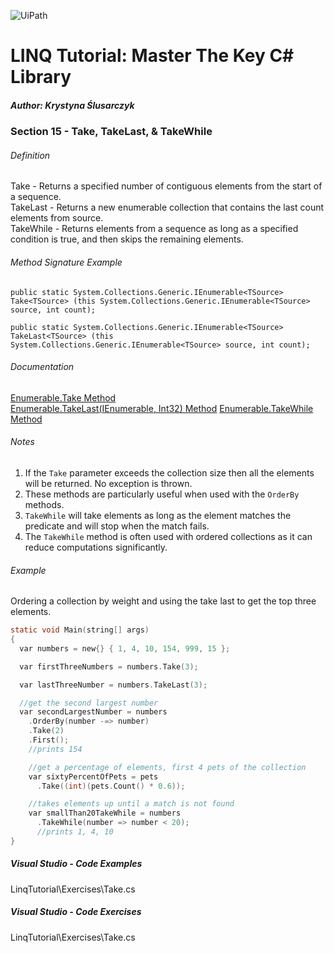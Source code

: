![UiPath](https://shonharsh.github.io/curriculum-vitae/Images/GitHub-Banner-CSharp-02.png)

# LINQ Tutorial: Master The Key C# Library

##### Author: Krystyna Ślusarczyk

### Section 15 - Take, TakeLast, & TakeWhile

###### Definition
Take - Returns a specified number of contiguous elements from the start of a sequence.<br />
TakeLast - Returns a new enumerable collection that contains the last count elements from source.<br />
TakeWhile - Returns elements from a sequence as long as a specified condition is true, and then skips the remaining elements.

###### Method Signature Example
`public static System.Collections.Generic.IEnumerable<TSource> Take<TSource> (this System.Collections.Generic.IEnumerable<TSource> source, int count);`

`public static System.Collections.Generic.IEnumerable<TSource> TakeLast<TSource> (this System.Collections.Generic.IEnumerable<TSource> source, int count);`

###### Documentation
[Enumerable.Take Method](https://learn.microsoft.com/en-us/dotnet/api/system.linq.enumerable.take)<br />
[Enumerable.TakeLast<TSource>(IEnumerable<TSource>, Int32) Method](https://learn.microsoft.com/en-us/dotnet/api/system.linq.enumerable.takelast)<be />
[Enumerable.TakeWhile Method](https://learn.microsoft.com/en-us/dotnet/api/system.linq.enumerable.takewhile)

###### Notes
1. If the `Take` parameter exceeds the collection size then all the elements will be returned.  No exception is thrown.
2. These methods are particularly useful when used with the `OrderBy` methods.
3. `TakeWhile` will take elements as long as the element matches the predicate and will stop when the match fails.
4. The `TakeWhile` method is often used with ordered collections as it can reduce computations significantly.

###### Example
Ordering a collection by weight and using the take last to get the top three elements.

```c
static void Main(string[] args)
{
  var numbers = new{} { 1, 4, 10, 154, 999, 15 };

  var firstThreeNumbers = numbers.Take(3);

  var lastThreeNumber = numbers.TakeLast(3);

  //get the second largest number
  var secondLargestNumber = numbers
    .OrderBy(number -=> number)
    .Take(2)
    .First();
    //prints 154

    //get a percentage of elements, first 4 pets of the collection
    var sixtyPercentOfPets = pets
      .Take((int)(pets.Count() * 0.6));

    //takes elements up until a match is not found
    var smallThan20TakeWhile = numbers
      .TakeWhile(number => number < 20);
      //prints 1, 4, 10
}
```

##### Visual Studio - Code Examples

LinqTutorial\Exercises\Take.cs

##### Visual Studio - Code Exercises

LinqTutorial\Exercises\Take.cs
